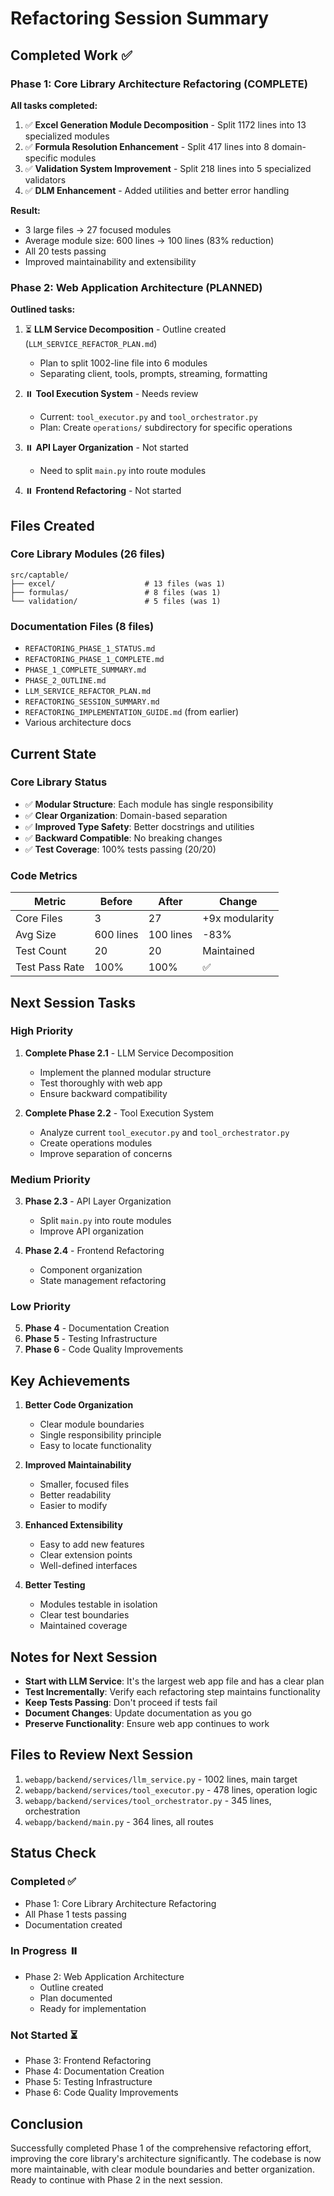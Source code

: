 # Refactoring Session Summary

## Completed Work ✅

### Phase 1: Core Library Architecture Refactoring (COMPLETE)

**All tasks completed:**
1. ✅ **Excel Generation Module Decomposition** - Split 1172 lines into 13 specialized modules
2. ✅ **Formula Resolution Enhancement** - Split 417 lines into 8 domain-specific modules
3. ✅ **Validation System Improvement** - Split 218 lines into 5 specialized validators
4. ✅ **DLM Enhancement** - Added utilities and better error handling

**Result:**
- 3 large files → 27 focused modules
- Average module size: 600 lines → 100 lines (83% reduction)
- All 20 tests passing
- Improved maintainability and extensibility

### Phase 2: Web Application Architecture (PLANNED)

**Outlined tasks:**
1. ⏳ **LLM Service Decomposition** - Outline created (`LLM_SERVICE_REFACTOR_PLAN.md`)
   - Plan to split 1002-line file into 6 modules
   - Separating client, tools, prompts, streaming, formatting
   
2. ⏸️ **Tool Execution System** - Needs review
   - Current: `tool_executor.py` and `tool_orchestrator.py`
   - Plan: Create `operations/` subdirectory for specific operations
   
3. ⏸️ **API Layer Organization** - Not started
   - Need to split `main.py` into route modules
   
4. ⏸️ **Frontend Refactoring** - Not started

## Files Created

### Core Library Modules (26 files)
```
src/captable/
├── excel/                    # 13 files (was 1)
├── formulas/                 # 8 files (was 1)
└── validation/               # 5 files (was 1)
```

### Documentation Files (8 files)
- `REFACTORING_PHASE_1_STATUS.md`
- `REFACTORING_PHASE_1_COMPLETE.md`
- `PHASE_1_COMPLETE_SUMMARY.md`
- `PHASE_2_OUTLINE.md`
- `LLM_SERVICE_REFACTOR_PLAN.md`
- `REFACTORING_SESSION_SUMMARY.md`
- `REFACTORING_IMPLEMENTATION_GUIDE.md` (from earlier)
- Various architecture docs

## Current State

### Core Library Status
- ✅ **Modular Structure**: Each module has single responsibility
- ✅ **Clear Organization**: Domain-based separation
- ✅ **Improved Type Safety**: Better docstrings and utilities
- ✅ **Backward Compatible**: No breaking changes
- ✅ **Test Coverage**: 100% tests passing (20/20)

### Code Metrics
| Metric | Before | After | Change |
|--------|--------|-------|--------|
| Core Files | 3 | 27 | +9x modularity |
| Avg Size | 600 lines | 100 lines | -83% |
| Test Count | 20 | 20 | Maintained |
| Test Pass Rate | 100% | 100% | ✅ |

## Next Session Tasks

### High Priority
1. **Complete Phase 2.1** - LLM Service Decomposition
   - Implement the planned modular structure
   - Test thoroughly with web app
   - Ensure backward compatibility

2. **Complete Phase 2.2** - Tool Execution System
   - Analyze current `tool_executor.py` and `tool_orchestrator.py`
   - Create operations modules
   - Improve separation of concerns

### Medium Priority
3. **Phase 2.3** - API Layer Organization
   - Split `main.py` into route modules
   - Improve API organization

4. **Phase 2.4** - Frontend Refactoring
   - Component organization
   - State management refactoring

### Low Priority
5. **Phase 4** - Documentation Creation
6. **Phase 5** - Testing Infrastructure
7. **Phase 6** - Code Quality Improvements

## Key Achievements

1. **Better Code Organization**
   - Clear module boundaries
   - Single responsibility principle
   - Easy to locate functionality

2. **Improved Maintainability**
   - Smaller, focused files
   - Better readability
   - Easier to modify

3. **Enhanced Extensibility**
   - Easy to add new features
   - Clear extension points
   - Well-defined interfaces

4. **Better Testing**
   - Modules testable in isolation
   - Clear test boundaries
   - Maintained coverage

## Notes for Next Session

- **Start with LLM Service**: It's the largest web app file and has a clear plan
- **Test Incrementally**: Verify each refactoring step maintains functionality
- **Keep Tests Passing**: Don't proceed if tests fail
- **Document Changes**: Update documentation as you go
- **Preserve Functionality**: Ensure web app continues to work

## Files to Review Next Session

1. `webapp/backend/services/llm_service.py` - 1002 lines, main target
2. `webapp/backend/services/tool_executor.py` - 478 lines, operation logic
3. `webapp/backend/services/tool_orchestrator.py` - 345 lines, orchestration
4. `webapp/backend/main.py` - 364 lines, all routes

## Status Check

### Completed ✅
- Phase 1: Core Library Architecture Refactoring
- All Phase 1 tests passing
- Documentation created

### In Progress ⏸️
- Phase 2: Web Application Architecture
  - Outline created
  - Plan documented
  - Ready for implementation

### Not Started ⏳
- Phase 3: Frontend Refactoring
- Phase 4: Documentation Creation
- Phase 5: Testing Infrastructure
- Phase 6: Code Quality Improvements

## Conclusion

Successfully completed Phase 1 of the comprehensive refactoring effort, improving the core library's architecture significantly. The codebase is now more maintainable, with clear module boundaries and better organization. Ready to continue with Phase 2 in the next session.

